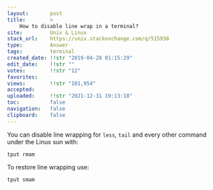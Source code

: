 ```yaml
---
layout:       post
title:        >
    How to disable line wrap in a terminal?
site:         Unix & Linux
stack_url:    https://unix.stackexchange.com/q/515938
type:         Answer
tags:         terminal
created_date: !!str "2019-04-28 01:15:29"
edit_date:    !!str ""
votes:        !!str "12"
favorites:    
views:        !!str "101,954"
accepted:     
uploaded:     !!str "2021-12-31 19:13:18"
toc:          false
navigation:   false
clipboard:    false
---
```


You can disable line wrapping for `less`, `tail` and every other command under the Linux sun with:

``` 
tput rmam

```

To restore line wrapping use:

``` 
tput smam

```
